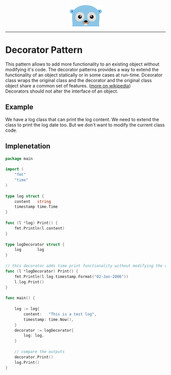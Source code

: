 <p align="center">
  <img src="../gopher.png" />
</p>

---

# Decorator Pattern
This pattern allows to add more functionality to an existing object without modifying it's code. The decorator patterns provides a way to extend the functionality of an object statically or in some cases at run-time. Dceorator class wraps the original class and the decorator and the original class object share a common set of features.
([more on wikipedia](https://en.wikipedia.org/wiki/Decorator_pattern)) 
<br />
Decorators should not alter the interface of an object.
<br />

## Example
We have a log class that can print the log content. We need to extend the class to print the log date too. But we don't want to modify the current class code.

## Implenetation

```go
package main

import (
	"fmt"
	"time"
)

type log struct {
	content   string
	timestamp time.Time
}

func (l *log) Print() {
	fmt.Println(l.content)
}

type logDecorator struct {
	log       log
}

// this decorator adds time print functionality without modifying the current log object
func (l *logDecorator) Print() {
	fmt.Println(l.log.timestamp.Format("02-Jan-2006"))
	l.log.Print()
}

func main() {

	log := log{
		content:   "This is a test log",
		timestamp: time.Now(),
	}
	decorator := logDecorator{
		log: log,
	}

	// compare the outputs
	decorator.Print()
	log.Print()
}

```
